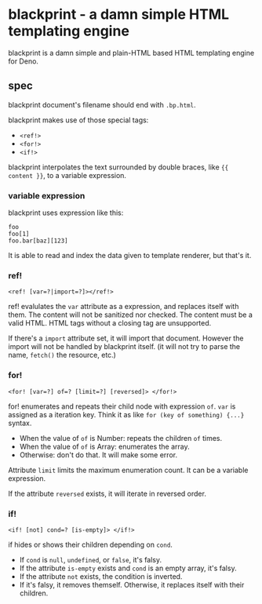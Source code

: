 # blackprint - a damn simple HTML templating engine

blackprint is a damn simple and plain-HTML based HTML templating engine for Deno.

## spec
blackprint document's filename should end with `.bp.html`.

blackprint makes use of those special tags:

- `<ref!>`
- `<for!>`
- `<if!>`

blackprint interpolates the text surrounded by double braces, like `{{ content }}`,
to a variable expression.

### variable expression

blackprint uses expression like this:

    foo
    foo[1]
    foo.bar[baz][123]

It is able to read and index the data given to template renderer, but that's it.

### ref!

    <ref! [var=?|import=?]></ref!>

ref! evalulates the `var` attribute as a expression, and replaces itself with them.
The content will not be sanitized nor checked.
The content must be a valid HTML. HTML tags without a closing tag are unsupported.

If there's a `import` attribute set, it will import that document.
However the import will not be handled by blackprint itself.
(it will not try to parse the name, `fetch()` the resource, etc.)

### for!

    <for! [var=?] of=? [limit=?] [reversed]> </for!>

for! enumerates and repeats their child node with expression `of`.
`var` is assigned as a iteration key. Think it as like `for (key of something) {...}` syntax.

- When the value of `of` is Number: repeats the children `of` times.
- When the value of `of` is Array: enumerates the array.
- Otherwise: don't do that. It will make some error.

Attribute `limit` limits the maximum enumeration count. It can be a variable expression.

If the attribute `reversed` exists, it will iterate in reversed order.

### if!

    <if! [not] cond=? [is-empty]> </if!>

if hides or shows their children depending on `cond`.

- If `cond` is `null`, `undefined`, or `false`, it's falsy.
- If the attribute `is-empty` exists and `cond` is an empty array, it's falsy.
- If the attribute `not` exists, the condition is inverted.
- If it's falsy, it removes themself. Otherwise, it replaces itself with their children.
